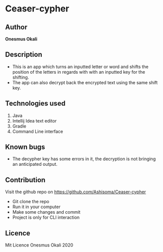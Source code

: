 # Ceaser-cypher
## Author
 **Onesmus Okali**
## Description
- This is an app which turns an inputted letter or word and shifts the position of the letters in regards with with an inputted key for the shifting.
- The app can also decrypt back the encrypted text using the same shift  key.

## Technologies used
1. Java
2. Intellij Idea text editor
3. Gradle
4. Command Line interface

## Known bugs
- The decypher key has some errors in it, the decryption is not bringing an anticipated output.

## Contribution
Visit the github repo on https://github.com/Ashisoma/Ceaser-cypher
- Git clone the repo
- Run it in your computer 
- Make some changes and commit
- Project is only for CLI interaction

## Licence
Mit Licence Onesmus Okali 2020




